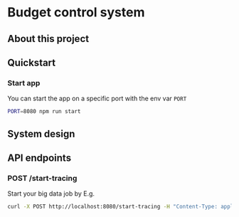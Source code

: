 # Budget control system

## About this project

## Quickstart

### Start app

You can start the app on a specific port with the env var `PORT`
```bash
PORT=8080 npm run start
```

## System design

## API endpoints

### POST /start-tracing

Start your big data job by E.g.
```bash
curl -X POST http://localhost:8080/start-tracing -H "Content-Type: application/json" -d '{"jobUrl": "https://xxxxxxxx.execute-api.eu-central-1.amazonaws.com/dev/start-job"}'
```
